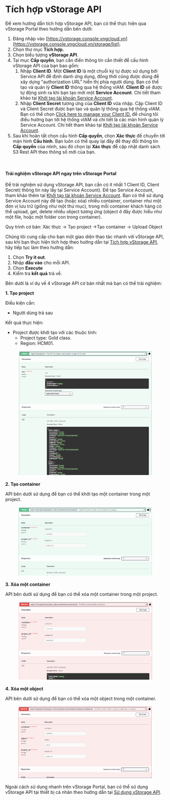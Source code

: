 # Tích hợp vStorage API

Để xem hướng dẫn tích hợp vStorage API, bạn có thể thực hiện qua vStorage Portal theo hướng dẫn bên dưới:&#x20;

1. Đăng nhập vào [https://vstorage.console.vngcloud.vn](https://vstorage.console.vngcloud.vn/storage/list).
2. Chọn thư mục **Tích hợp.**
3. Chọn biểu tượng **vStorage API**.
4. Tại mục **Cấp quyền**, bạn cần điền thông tin cần thiết để cấu hình vStorage API của bạn bao gồm:
   1. Nhập **Client ID**. Một **Client ID** là một chuỗi ký tự được sử dụng bởi Service API để định danh ứng dụng, đồng thời cũng được dùng để xây dựng "authorization URL" hiển thị phía người dùng. Bạn có thể tạo và quản lý **Client ID** thông qua hệ thống vIAM. **Client ID** sẽ được tự động sinh ra khi bạn tạo mới một **Service Account**. Chi tiết tham khảo tại [Khởi tạo tài khoản Service Account](../../quan-ly-truy-cap/quan-ly-tai-khoan-truy-cap-vstorage/tai-khoan-service-account/khoi-tao-tai-khoan-service-account.md).
   2. Nhập **Client Secret** tương ứng của **Client ID** vừa nhập. Cặp Client ID và Client Secret được bạn tạo và quản lý thông qua hệ thống vIAM. Bạn có thể chọn [Click here to manage your Client ID.](https://hcm-3.console.vngcloud.vn/iam/service-accounts) để chúng tôi điều hướng bạn tới hệ thống vIAM và chi tiết là các màn hình quản lý Service Account. Chi tiết tham khảo tại [Khởi tạo tài khoản Service Account](../../quan-ly-truy-cap/quan-ly-tai-khoan-truy-cap-vstorage/tai-khoan-service-account/khoi-tao-tai-khoan-service-account.md).
5. Sau khi hoàn tất chọn cấu hình **Cấp quyền**, chọn **Xác thực** để chuyển tới màn hình **Cấu hình**. Bạn luôn có thể quay lại đây để thay đổi thông tin **Cấp quyền** của mình, sau đó chọn lại **Xác thực** để cập nhật danh sách S3 Rest API theo thông số mới của bạn.&#x20;

<figure><img src="../../../../../.gitbook/assets/Tich_hop_vStorage_API.gif" alt=""><figcaption></figcaption></figure>

#### Trải nghiệm vStorage API ngay trên vStorage Portal <a href="#tichhopvstorageapi-trainghiemvstorageapingaytrenvstorageportal" id="tichhopvstorageapi-trainghiemvstorageapingaytrenvstorageportal"></a>

Để trải nghiệm sử dụng vStorage API, bạn cần có ít nhất 1 Client ID, Client Secret( thông tin này lấy tại Service Account). Để tạo Service Account, tham khảo thêm tại [Khởi tạo tài khoản Service Account](../../quan-ly-truy-cap/quan-ly-tai-khoan-truy-cap-vstorage/tai-khoan-service-account/khoi-tao-tai-khoan-service-account.md). Bạn có thể sử dụng Service Account này để tạo (hoặc xóa) nhiều container, container như một đơn vị lưu trữ (giống như một thư mục), trong mỗi container khách hàng có thể upload, get, delete nhiều object tương ứng (object ở đây được hiểu như một file, hoặc một folder con trong container).

Quy trình cơ bản: Xác thực -> Tạo project ->Tạo container -> Upload Object

Chúng tôi cung cấp cho bạn một giao diện thao tác nhanh với vStorage API, sau khi bạn thực hiện tích hợp theo hướng dẫn tại [Tích hợp vStorage API](tich-hop-vstorage-api.md), hãy tiếp tục làm theo hướng dẫn:&#x20;

1. Chọn **Try it out**.
2. Nhập **đầu vào** cho mỗi API.
3. Chọn **Execute**
4. Kiểm tra **kết quả** trả về.

Bên dưới là ví dụ về 4 vStorage API cơ bản nhất mà bạn có thể trải nghiệm:

**1. Tạo project**

Điều kiện cần:

* Người dùng trả sau

Kết quả thực hiện:

* Project được khởi tạo với các thuộc tính:&#x20;
  * Project type: Gold class.
  * Region: HCM01.

<figure><img src="../../../../../.gitbook/assets/image (549).png" alt=""><figcaption></figcaption></figure>

**2. Tạo container**

API bên dưới sử dụng để bạn có thể khởi tạo một container trong một project.

<figure><img src="../../../../../.gitbook/assets/image (550).png" alt=""><figcaption></figcaption></figure>

**3. Xóa một container**

API bên dưới sử dụng để bạn có thể xóa một container trong một project.

<figure><img src="../../../../../.gitbook/assets/image (551).png" alt=""><figcaption></figcaption></figure>

**4. Xóa một object**

API bên dưới sử dụng để bạn có thể xóa một object trong một container.

<figure><img src="../../../../../.gitbook/assets/image (552).png" alt=""><figcaption></figcaption></figure>

Ngoài cách sử dụng nhanh trên vStorage Portal, bạn có thể sử dụng vStorage API tại thiết bị cá nhân theo hướng dẫn tại [Sử dụng vStorage API](su-dung-vstorage-api.md).
